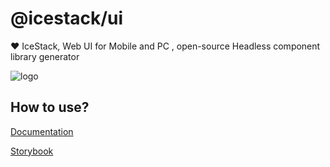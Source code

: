 # @icestack/ui

❤️ IceStack, Web UI for Mobile and PC , open-source Headless component library generator

![logo](https://github.com/sonofmagic/icestack/blob/main/assets/logo.svg)

## How to use?

[Documentation](https://ui.icebreaker.top/)

[Storybook](https://story.ui.icebreaker.top/)
